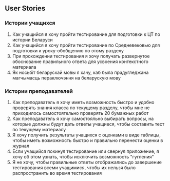 ## User Stories
### Истории учащихся
1. Как учащийся я хочу пройти тестирование для подготовки к ЦТ по истории Беларуси
2. Как учащийся я хочу пройти тестирование по Средневековью для подготовки к уроку-обобщению по этому разделу
3. При прохождении тестирования я хочу получать развернутое обоснование правильного ответа для усвоения контекстного материала
4. Як носьбіт беларускай мовы я хачу, каб была прадугледжана магчымасць пераключэння на беларускую мову
### Истории преподавателей
1. Как преподаватель я хочу иметь возможность быстро и удобно проверять знания класса по текущему разделу, чтобы мне не приходилось самостоятельно проверять 20 бумажных работ
2. Как преподаватель я хочу самостояльно выбирать вопросы, на которые должны будут дать ответы учащиеся, чтобы составить тест по текущему материалу
3. Я хочу получить результаты учащихся с оценками в виде таблицы, чтобы иметь возможность быстро и правильно перенести оценки в журнал
4. Если учащийся покинул тестирование или свернул приложение, я хочу об этом узнать, чтобы исключить возможность "гугления"
5. Я не хочу, чтобы правильные ответы отображались до завершение тестирования всеми учащимися, чтобы их нельзя было распространить во время тестирования
### 
